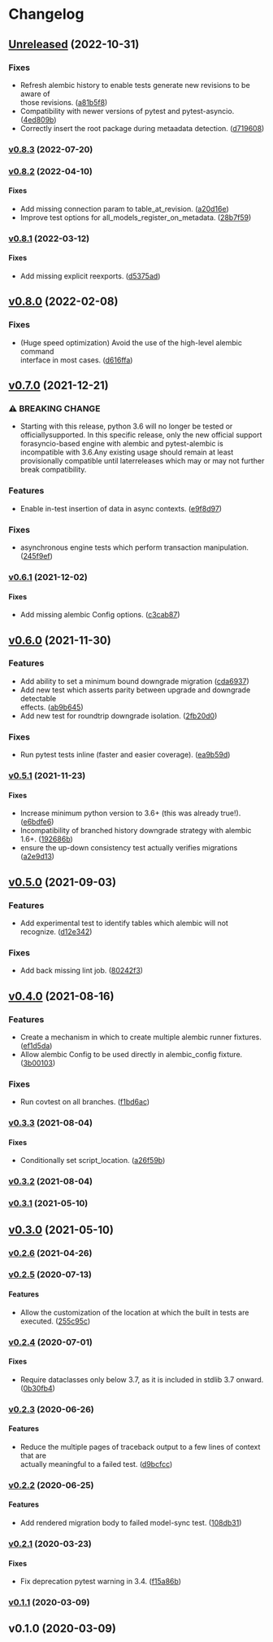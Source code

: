 # Changelog

## [Unreleased](https://github.com/schireson/pytest-alembic/compare/v0.8.3...HEAD) (2022-10-31)

### Fixes

* Refresh alembic history to enable tests generate new revisions to be aware of  
those revisions.
  ([a81b5f8](https://github.com/schireson/pytest-alembic/commit/a81b5f82cbf0243f045cc41263a56bb788fc260d))
* Compatibility with newer versions of pytest and pytest-asyncio.
  ([4ed809b](https://github.com/schireson/pytest-alembic/commit/4ed809b8b059091cbd55aa68d57d398c129a7d3f))
* Correctly insert the root package during metaadata detection.
  ([d719608](https://github.com/schireson/pytest-alembic/commit/d71960884a6e47176d21e64e14d987bdc09715f0))

### [v0.8.3](https://github.com/schireson/pytest-alembic/compare/v0.8.2...v0.8.3) (2022-07-20)

### [v0.8.2](https://github.com/schireson/pytest-alembic/compare/v0.8.1...v0.8.2) (2022-04-10)

#### Fixes

* Add missing connection param to table_at_revision.
  ([a20d16e](https://github.com/schireson/pytest-alembic/commit/a20d16e42c9cec5f1062e2b7d3072eae42ef5534))
* Improve test options for all_models_register_on_metadata.
  ([28b7f59](https://github.com/schireson/pytest-alembic/commit/28b7f5950e5239f81c6b46a0b4265b0ed73fcb10))

### [v0.8.1](https://github.com/schireson/pytest-alembic/compare/v0.8.0...v0.8.1) (2022-03-12)

#### Fixes

* Add missing explicit reexports.
  ([d5375ad](https://github.com/schireson/pytest-alembic/commit/d5375ad3cba6066826c2ac4df3220d20433d381e))

## [v0.8.0](https://github.com/schireson/pytest-alembic/compare/v0.7.0...v0.8.0) (2022-02-08)

### Fixes

* (Huge speed optimization) Avoid the use of the high-level alembic command  
interface in most cases.
  ([d616ffa](https://github.com/schireson/pytest-alembic/commit/d616ffaacc83acdd48b6ace0b517ceb35aaf0172))

## [v0.7.0](https://github.com/schireson/pytest-alembic/compare/v0.6.1...v0.7.0) (2021-12-21)

### ⚠ BREAKING CHANGE

* Starting with this release, python 3.6 will no longer be tested or officiallysupported. In this specific release, only the new official support forasyncio-based engine with alembic and pytest-alembic is incompatible with 3.6.Any existing usage should remain at least provisionally compatible until laterreleases which may or may not further break compatibility.

### Features

* Enable in-test insertion of data in async contexts.
  ([e9f8d97](https://github.com/schireson/pytest-alembic/commit/e9f8d9726e1a6a9032aa773db8dc1b69cc81cc5a))

### Fixes

* asynchronous engine tests which perform transaction manipulation.
  ([245f9ef](https://github.com/schireson/pytest-alembic/commit/245f9ef4e94f82d5d7742407451bcd0ad12762ac))

### [v0.6.1](https://github.com/schireson/pytest-alembic/compare/v0.6.0...v0.6.1) (2021-12-02)

#### Fixes

* Add missing alembic Config options.
  ([c3cab87](https://github.com/schireson/pytest-alembic/commit/c3cab870677ebe690fb2e82170f2af3981e2ebeb))

## [v0.6.0](https://github.com/schireson/pytest-alembic/compare/v0.5.1...v0.6.0) (2021-11-30)

### Features

* Add ability to set a minimum bound downgrade migration
  ([cda6937](https://github.com/schireson/pytest-alembic/commit/cda69378272a70efc40535e13546f50b5fdc7d74))
* Add new test which asserts parity between upgrade and downgrade detectable  
effects.
  ([ab9b645](https://github.com/schireson/pytest-alembic/commit/ab9b6450988ff000899ff8ee193a309a3ff6c9a3))
* Add new test for roundtrip downgrade isolation.
  ([2fb20d0](https://github.com/schireson/pytest-alembic/commit/2fb20d0b8d17a70d84252832ee36fad020b06a68))

### Fixes

* Run pytest tests inline (faster and easier coverage).
  ([ea9b59d](https://github.com/schireson/pytest-alembic/commit/ea9b59dc61ac537fa5648273878c628094dbae71))

### [v0.5.1](https://github.com/schireson/pytest-alembic/compare/v0.5.0...v0.5.1) (2021-11-23)

#### Fixes

* Increase minimum python version to 3.6+ (this was already true!).
  ([e6bdfe6](https://github.com/schireson/pytest-alembic/commit/e6bdfe67f7d0bf8e675eeefa38cd44a06847799f))
* Incompatibility of branched history downgrade strategy with alembic 1.6+.
  ([192686b](https://github.com/schireson/pytest-alembic/commit/192686b9f3eaf43e8109c9376b9a806352f3a8c7))
* ensure the up-down consistency test actually verifies migrations
  ([a2e9d13](https://github.com/schireson/pytest-alembic/commit/a2e9d1321b378036e19af8e9525d78eddac09a37))

## [v0.5.0](https://github.com/schireson/pytest-alembic/compare/v0.4.0...v0.5.0) (2021-09-03)

### Features

* Add experimental test to identify tables which alembic will not recognize.
  ([d12e342](https://github.com/schireson/pytest-alembic/commit/d12e3422f2123eb0395e3b4a4535fdf9d2676f4a))

### Fixes

* Add back missing lint job.
  ([80242f3](https://github.com/schireson/pytest-alembic/commit/80242f3e4c4fc7e0120b44a4a03a4eecead2c51e))

## [v0.4.0](https://github.com/schireson/pytest-alembic/compare/v0.3.3...v0.4.0) (2021-08-16)

### Features

* Create a mechanism in which to create multiple alembic runner fixtures.
  ([ef1d5da](https://github.com/schireson/pytest-alembic/commit/ef1d5daec9d66e256a4b1b8a742d6889fbbbc44d))
* Allow alembic Config to be used directly in alembic_config fixture.
  ([3b00103](https://github.com/schireson/pytest-alembic/commit/3b0010398fd245a44e6ce16f9765a2e4c0c45c66))

### Fixes

* Run covtest on all branches.
  ([f1bd6ac](https://github.com/schireson/pytest-alembic/commit/f1bd6aca6196cbea4674f4b6d1c1eee204cee387))

### [v0.3.3](https://github.com/schireson/pytest-alembic/compare/v0.3.2...v0.3.3) (2021-08-04)

#### Fixes

* Conditionally set script_location.
  ([a26f59b](https://github.com/schireson/pytest-alembic/commit/a26f59b8b737eff8e77e663f23623024377e5371))

### [v0.3.2](https://github.com/schireson/pytest-alembic/compare/v0.3.1...v0.3.2) (2021-08-04)

### [v0.3.1](https://github.com/schireson/pytest-alembic/compare/v0.3.0...v0.3.1) (2021-05-10)

## [v0.3.0](https://github.com/schireson/pytest-alembic/compare/v0.2.6...v0.3.0) (2021-05-10)

### [v0.2.6](https://github.com/schireson/pytest-alembic/compare/v0.2.5...v0.2.6) (2021-04-26)

### [v0.2.5](https://github.com/schireson/pytest-alembic/compare/v0.2.4...v0.2.5) (2020-07-13)

#### Features

* Allow the customization of the location at which the built in tests are  
executed.
  ([255c95c](https://github.com/schireson/pytest-alembic/commit/255c95c8edf0055f9d97aa671590449600b3e2a4))

### [v0.2.4](https://github.com/schireson/pytest-alembic/compare/v0.2.3...v0.2.4) (2020-07-01)

#### Fixes

* Require dataclasses only below 3.7, as it is included in stdlib 3.7 onward.
  ([0b30fb4](https://github.com/schireson/pytest-alembic/commit/0b30fb41bebf702102b09c55bba18931158d94ef))

### [v0.2.3](https://github.com/schireson/pytest-alembic/compare/v0.2.2...v0.2.3) (2020-06-26)

#### Features

* Reduce the multiple pages of traceback output to a few lines of context that are  
actually meaningful to a failed test.
  ([d9bcfcc](https://github.com/schireson/pytest-alembic/commit/d9bcfcc709421734e14f3d034bfa77f74c15729e))

### [v0.2.2](https://github.com/schireson/pytest-alembic/compare/v0.2.1...v0.2.2) (2020-06-25)

#### Features

* Add rendered migration body to failed model-sync test.
  ([108db31](https://github.com/schireson/pytest-alembic/commit/108db31b874cc199418a012f314daa47d87b310a))

### [v0.2.1](https://github.com/schireson/pytest-alembic/compare/v0.1.1...v0.2.1) (2020-03-23)

#### Fixes

* Fix deprecation pytest warning in 3.4.
  ([f15a86b](https://github.com/schireson/pytest-alembic/commit/f15a86bd0620606203732a3f13d454b786d21a50))

### [v0.1.1](https://github.com/schireson/pytest-alembic/compare/v0.1.0...v0.1.1) (2020-03-09)

## v0.1.0 (2020-03-09)
